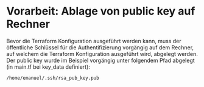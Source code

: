 # Vorarbeit: Ablage von public key auf Rechner

Bevor die Terraform Konfiguration ausgeführt werden kann, muss der öffentliche Schlüssel für die Authentifizierung vorgängig auf dem Rechner, auf welchem die Terraform Konfiguration ausgeführt wird, abgelegt werden. Der public key wurde im Beispiel vorgängig unter folgendem Pfad abgelegt (in main.tf bei key_data definiert):

```bash
/home/emanuel/.ssh/rsa_pub_key.pub
```
